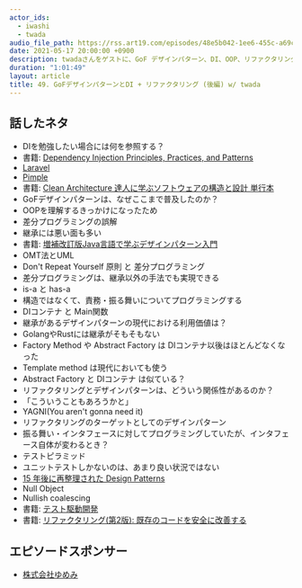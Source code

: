 ```yaml
---
actor_ids:
  - iwashi
  - twada
audio_file_path: https://rss.art19.com/episodes/48e5b042-1ee6-455c-a69c-dbaf1b5cac61.mp3
date: 2021-05-17 20:00:00 +0900
description: twadaさんをゲストに、GoF デザインパターン、DI、OOP、リファクタリングなどについて語っていただいたエピソードです。
duration: "1:01:49"
layout: article
title: 49. GoFデザインパターンとDI + リファクタリング (後編) w/ twada
---
```


## 話したネタ

- DIを勉強したい場合には何を参照する？
- 書籍: [Dependency Injection Principles, Practices, and Patterns](https://amzn.to/3omXLrc)
- [Laravel](https://laravel.com/)
- [Pimple](https://github.com/silexphp/Pimple)
- 書籍: [Clean Architecture 達人に学ぶソフトウェアの構造と設計 単行本](https://amzn.to/3tQcLix)
- GoFデザインパターンは、なぜここまで普及したのか？
- OOPを理解するきっかけになったため
- 差分プログラミングの誤解
- 継承には悪い面も多い
- 書籍: [増補改訂版Java言語で学ぶデザインパターン入門](https://amzn.to/3tU8n1S)
- OMT法とUML
- Don't Repeat Yourself 原則 と 差分プログラミング
- 差分プログラミングは、継承以外の手法でも実現できる
- is-a と has-a
- 構造ではなくて、責務・振る舞いについてプログラミングする
- DIコンテナ と Main関数
- 継承があるデザインパターンの現代における利用価値は？
- GolangやRustには継承がそもそもない
- Factory Method や Abstract Factory は DIコンテナ以後はほとんどなくなった
- Template method は現代においても使う
- Abstract Factory と DIコンテナ は似ている？
- リファクタリングとデザインパターンは、どういう関係性があるのか？
- 「こういうこともあろうかと」
- YAGNI(You aren't gonna need it)
- リファクタリングのターゲットとしてのデザインパターン
- 振る舞い・インタフェースに対してプログラミングしていたが、インタフェース自体が変わるとき？
- テストピラミッド
- ユニットテストしかないのは、あまり良い状況ではない
- [15 年後に再整理された Design Patterns](https://www.informit.com/articles/article.aspx?p=1404056)
- Null Object
- Nullish coalescing
- 書籍: [テスト駆動開発](https://amzn.to/3uXI2Bq)
- 書籍: [リファクタリング(第2版): 既存のコードを安全に改善する](https://amzn.to/2SRzZIh)

## エピソードスポンサー

- [株式会社ゆめみ](https://www.yumemi.co.jp/)